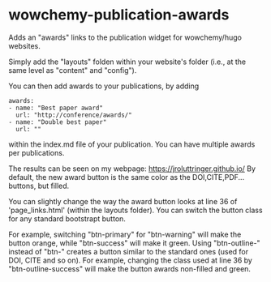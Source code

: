 # wowchemy-publication-awards


Adds an "awards" links to the publication widget for wowchemy/hugo websites. 


Simply add the "layouts" folden within your website's folder (i.e., at the same level as "content" and "config"). 

You can then add awards to your publications, by adding 

```
awards:
- name: "Best paper award"
  url: "http://conference/awards/"
- name: "Double best paper"
  url: ""
```

within the index.md file of your publication. You can have multiple awards per publications. 

The results can be seen on my webpage: https://jroluttringer.github.io/
By default, the new award button is the same color as the DOI,CITE,PDF... buttons, but filled. 

You can slightly change the way the award button looks at line 36 of 'page_links.html' (within the layouts folder). You can switch the button class for any standard bootstrapt button. 

For example, switching "btn-primary" for "btn-warning" will make the button orange, while "btn-success" will make it green. Using "btn-outline-" instead of "btn-" creates a button similar to the standard ones (used for DOI, CITE and so on). For example, changing the class used at line 36 by "btn-outline-success" will make the button awards non-filled and green.

